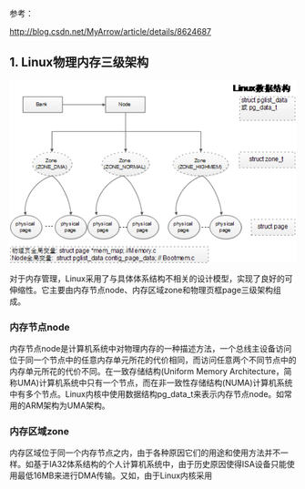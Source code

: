 参考：

http://blog.csdn.net/MyArrow/article/details/8624687

## 1. Linux物理内存三级架构

![config](images/6.PNG)

对于内存管理，Linux采用了与具体体系结构不相关的设计模型，实现了良好的可伸缩性。它主要由内存节点node、内存区域zone和物理页框page三级架构组成。

### 内存节点node

内存节点node是计算机系统中对物理内存的一种描述方法，一个总线主设备访问位于同一个节点中的任意内存单元所花的代价相同，而访问任意两个不同节点中的内存单元所花的代价不同。在一致存储结构(Uniform Memory Architecture，简称UMA)计算机系统中只有一个节点，而在非一致性存储结构(NUMA)计算机系统中有多个节点。Linux内核中使用数据结构pg_data_t来表示内存节点node。如常用的ARM架构为UMA架构。

### 内存区域zone

内存区域位于同一个内存节点之内，由于各种原因它们的用途和使用方法并不一样。如基于IA32体系结构的个人计算机系统中，由于历史原因使得ISA设备只能使用最低16MB来进行DMA传输。又如，由于Linux内核采用